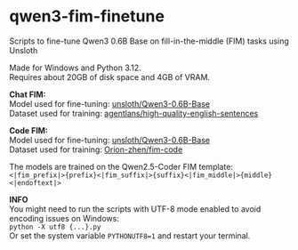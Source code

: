 # qwen3-fim-finetune
Scripts to fine-tune Qwen3 0.6B Base on fill-in-the-middle (FIM) tasks using Unsloth

Made for Windows and Python 3.12.
\
Requires about 20GB of disk space and 4GB of VRAM.


**Chat FIM:**
\
Model used for fine-tuning:
[unsloth/Qwen3-0.6B-Base](https://huggingface.co/unsloth/Qwen3-0.6B-Base)
\
Dataset used for training:
[agentlans/high-quality-english-sentences](https://huggingface.co/datasets/agentlans/high-quality-english-sentences)


**Code FIM:**
\
Model used for fine-tuning:
[unsloth/Qwen3-0.6B-Base](https://huggingface.co/unsloth/Qwen3-0.6B-Base)
\
Dataset used for training:
[Orion-zhen/fim-code](https://huggingface.co/datasets/Orion-zhen/fim-code)


The models are trained on the Qwen2.5-Coder FIM template:
\
`<|fim_prefix|>{prefix}<|fim_suffix|>{suffix}<|fim_middle|>{middle}<|endoftext|>`


**INFO**
\
You might need to run the scripts with UTF-8 mode enabled to avoid encoding issues on Windows:
\
`python -X utf8 {...}.py`
\
Or set the system variable `PYTHONUTF8=1` and restart your terminal.